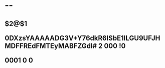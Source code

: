 # --
###
<h2>$2@$1</p>0DXzsYAAAAADG3V+Y76dkR6ISbE1ILGU9UFJHMDFFREdFMTEyMABFZGdl#
2
000
!0

0001
0
0
